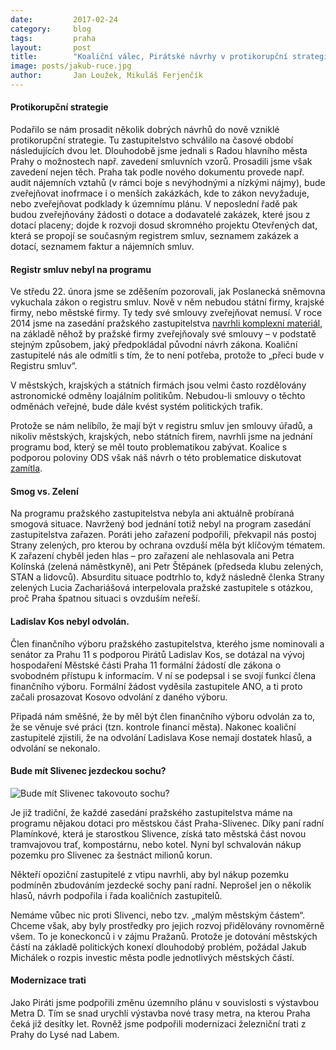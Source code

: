 ```yaml
---
date:         2017-02-24
category:     blog
tags:         praha
layout:       post
title:        "Koaliční válec, Pirátské návrhy v protikorupční strategii a senátor Kos zůstává ve finančním výboru." 
image: posts/jakub-ruce.jpg
author:       Jan Loužek, Mikuláš Ferjenčík
---
```


#### Protikorupční strategie

Podařilo se nám prosadit několik dobrých návrhů do nově vzniklé protikorupční strategie. Tu zastupitelstvo schválilo na časové období následujících dvou let. Dlouhodobě jsme jednali s Radou hlavního města Prahy o možnostech např. zavedení smluvních vzorů. Prosadili jsme však zavedení nejen těch. Praha tak podle nového dokumentu provede např. audit nájemních vztahů (v rámci boje s nevýhodnými a nízkými nájmy), bude zveřejňovat inofrmace i o menších zakázkách, kde to zákon nevyžaduje, nebo zveřejňovat podklady k územnímu plánu. V neposlední řadě pak budou zveřejňovány žádosti o dotace a dodavatelé zakázek, které jsou z dotací placeny; dojde k rozvoji dosud skromného projektu Otevřených dat, která se propojí se současným registrem smluv, seznamem zakázek a dotací, seznamem faktur a nájemních smluv.

#### Registr smluv nebyl na programu

Ve středu 22. února jsme se zděšením pozorovali, jak Poslanecká sněmovna vykuchala zákon o registru smluv. Nově v něm nebudou státní firmy, krajské firmy, nebo městské firmy. Ty tedy své smlouvy zveřejňovat nemusí. V roce 2014 jsme na zasedání pražského zastupitelstva [navrhli komplexní materiál](https://praha.pirati.cz/assets/pdf/3110.pdf), na základě něhož by pražské firmy zveřejňovaly své smlouvy – v podstatě stejným způsobem, jaký předpokládal původní návrh zákona. Koaliční zastupitelé nás ale odmítli s tím, že to není potřeba, protože to „přeci bude v Registru smluv“.

V městských, krajských a státních firmách jsou velmi často rozdělovány astronomické odměny loajálním politikům. Nebudou-li smlouvy o těchto odměnách veřejné, bude dále kvést systém politických trafik.

Protože se nám nelíbílo, že mají být v registru smluv jen smlouvy úřadů, a nikoliv městských, krajských, nebo státních firem, navrhli jsme na jednání programu bod, který se měl touto problematikou zabývat. Koalice s podporou poloviny ODS však náš návrh o této problematice diskutovat [zamítla](https://twitter.com/piratipraha/status/834704980376481792). 

#### Smog vs. Zelení

Na programu pražského zastupitelstva nebyla ani aktuálně probíraná smogová situace. Navržený bod jednání totiž nebyl na program zasedání zastupitelstva zařazen. Poráti jeho zařazení podpořili, překvapil nás postoj Strany zelených, pro kterou by ochrana ovzduší měla být klíčovým tématem. K zařazení chyběl jeden hlas – pro zařazení ale nehlasovala ani Petra Kolínská (zelená náměstkyně), ani Petr Štěpánek (předseda klubu zelených, STAN a lidovců). Absurditu situace podtrhlo to, když následně členka Strany zelených Lucia Zachariášová interpelovala pražské zastupitele s otázkou, proč Praha špatnou situaci s ovzduším neřeší. 

#### Ladislav Kos nebyl odvolán.

Člen finančního výboru pražského zastupitelstva, kterého jsme nominovali a senátor za Prahu 11 s podporou Pirátů Ladislav Kos, se dotázal na vývoj hospodaření Městské části Praha 11 formální žádostí dle zákona o svobodném přístupu k informacím. V ní se podepsal i se svojí funkcí člena finančního výboru. Formální žádost vyděsila zastupitele ANO, a ti proto začali prosazovat Kosovo odvolání z daného výboru.

Připadá nám směšné, že by měl být člen finančního výboru odvolán za to, že se věnuje své práci (tzn. kontrole financí města). Nakonec koaliční zastupitelé zjistili, že na odvolání Ladislava Kose nemají dostatek hlasů, a odvolání se nekonalo.

#### Bude mít Slivenec jezdeckou sochu?

![Bude mít Slivenec takovouto sochu?](/assets/img/posts/za-slivenec.jpg "Socha radní Jany Plamínkové ve Slivenci")

Je již tradiční, že každé zasedání pražského zastupitelstva máme na programu nějakou dotaci pro městskou část Praha-Slivenec. Díky paní radní Plamínkové, která je starostkou Slivence, získá tato městská část novou tramvajovou trať, kompostárnu, nebo kotel. Nyní byl schvalován nákup pozemku pro Slivenec za šestnáct milionů korun. 

Někteří opoziční zastupitelé z vtipu navrhli, aby byl nákup pozemku podmíněn zbudováním jezdecké sochy paní radní. Neprošel  jen o několik hlasů, návrh podpořila i řada koaličních zastupitelů. 

Nemáme vůbec nic proti Slivenci, nebo tzv. „malým městským částem“. Chceme však, aby byly prostředky pro jejich rozvoj přidělovány rovnoměrně všem.  To je koneckonců i v zájmu Pražanů. Protože je dotování městských částí na základě politických konexí dlouhodobý problém, požádal Jakub Michálek o rozpis investic města podle jednotlivých městských částí. 

#### Modernizace trati

Jako Piráti jsme podpořili změnu územního plánu v souvislosti s výstavbou Metra D. Tím se snad urychlí výstavba nové trasy metra, na kterou Praha čeká již desítky let. Rovněž jsme podpořili modernizaci železniční trati z Prahy do Lysé nad Labem. 
